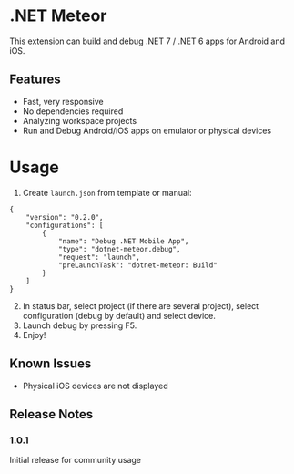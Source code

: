 # .NET Meteor

This extension can build and debug .NET 7 / .NET 6 apps for Android and iOS.

## Features

* Fast, very responsive
* No dependencies required
* Analyzing workspace projects
* Run and Debug Android/iOS apps on emulator or physical devices

# Usage

1. Create `launch.json` from template or manual:
```
{
    "version": "0.2.0",
    "configurations": [
        {
            "name": "Debug .NET Mobile App",
            "type": "dotnet-meteor.debug",
            "request": "launch",
            "preLaunchTask": "dotnet-meteor: Build"
        }
    ]
}
```
2. In status bar, select project (if there are several project), select configuration (debug by default) and select device. 
3. Launch debug by pressing F5. 
4. Enjoy!

## Known Issues

* Physical iOS devices are not displayed

## Release Notes

### 1.0.1

Initial release for community usage